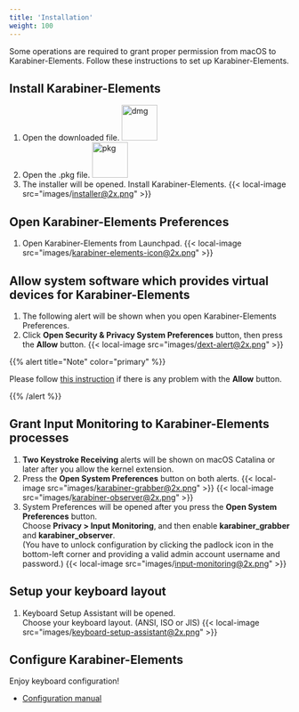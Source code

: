 ```yaml
---
title: 'Installation'
weight: 100
---
```


Some operations are required to grant proper permission from macOS to Karabiner-Elements.
Follow these instructions to set up Karabiner-Elements.

## Install Karabiner-Elements

1.  Open the downloaded file.
    <img src="images/dmg-icon@2x.png" alt="dmg" width="64" />
2.  Open the .pkg file.
    <img src="images/pkg-icon@2x.png" alt="pkg" width="64" />
3.  The installer will be opened. Install Karabiner-Elements.
    {{< local-image src="images/installer@2x.png" >}}

## Open Karabiner-Elements Preferences

1.  Open Karabiner-Elements from Launchpad.
    {{< local-image src="images/karabiner-elements-icon@2x.png" >}}

## Allow system software which provides virtual devices for Karabiner-Elements

1.  The following alert will be shown when you open Karabiner-Elements Preferences.
2.  Click **Open Security & Privacy System Preferences** button, then press the **Allow** button.
    {{< local-image src="images/dext-alert@2x.png" >}}

{{% alert title="Note" color="primary" %}}

Please follow [this instruction](../../help/troubleshooting/kext-allow-button-does-not-work/) if there is any problem with the **Allow** button.

{{% /alert %}}

## Grant Input Monitoring to Karabiner-Elements processes

1.  **Two Keystroke Receiving** alerts will be shown on macOS Catalina or later after you allow the kernel extension.
2.  Press the **Open System Preferences** button on both alerts.
    {{< local-image src="images/karabiner-grabber@2x.png" >}}
    {{< local-image src="images/karabiner-observer@2x.png" >}}
3.  System Preferences will be opened after you press the **Open System Preferences** button.<br/>
    Choose **Privacy > Input Monitoring**, and then enable **karabiner_grabber** and **karabiner_observer**. <br />
    (You have to unlock configuration by clicking the padlock icon in the bottom-left corner and providing a valid admin account username and password.)
    {{< local-image src="images/input-monitoring@2x.png" >}}

## Setup your keyboard layout

1.  Keyboard Setup Assistant will be opened.<br/>
    Choose your keyboard layout. (ANSI, ISO or JIS)
    {{< local-image src="images/keyboard-setup-assistant@2x.png" >}}

## Configure Karabiner-Elements

Enjoy keyboard configuration!

-   [Configuration manual](../../manual/configuration/)
